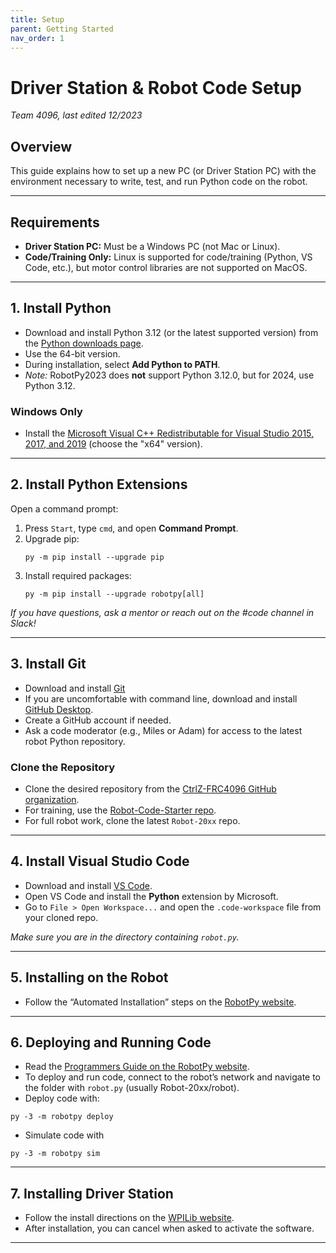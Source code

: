 ```yaml
---
title: Setup
parent: Getting Started
nav_order: 1
---
```


# Driver Station & Robot Code Setup
*Team 4096, last edited 12/2023*

## Overview
This guide explains how to set up a new PC (or Driver Station PC) with the environment necessary to write, test, and run Python code on the robot.

---

## Requirements

- **Driver Station PC:** Must be a Windows PC (not Mac or Linux).
- **Code/Training Only:** Linux is supported for code/training (Python, VS Code, etc.), but motor control libraries are not supported on MacOS.

---

## 1. Install Python

- Download and install Python 3.12 (or the latest supported version) from the [Python downloads page](https://www.python.org/downloads/).
- Use the 64-bit version.
- During installation, select **Add Python to PATH**.
- *Note:* RobotPy2023 does **not** support Python 3.12.0, but for 2024, use Python 3.12.

### Windows Only

- Install the [Microsoft Visual C++ Redistributable for Visual Studio 2015, 2017, and 2019](https://support.microsoft.com/en-us/help/2977003/the-latest-supported-visual-c-downloads) (choose the "x64" version).

---

## 2. Install Python Extensions

Open a command prompt:

1. Press `Start`, type `cmd`, and open **Command Prompt**.
2. Upgrade pip:
    ```
    py -m pip install --upgrade pip
    ```
3. Install required packages:
    ```
    py -m pip install --upgrade robotpy[all]
    ```

*If you have questions, ask a mentor or reach out on the #code channel in Slack!*

---

## 3. Install Git
- Download and install [Git](https://git-scm.com/downloads)
- If you are uncomfortable with command line, download and install [GitHub Desktop](https://desktop.github.com/).
- Create a GitHub account if needed.
- Ask a code moderator (e.g., Miles or Adam) for access to the latest robot Python repository.

### Clone the Repository

- Clone the desired repository from the [CtrlZ-FRC4096 GitHub organization](https://github.com/CtrlZ-FRC4096).
- For training, use the [Robot-Code-Starter repo](https://github.com/CtrlZ-FRC4096/Robot-Code-Starter).
- For full robot work, clone the latest `Robot-20xx` repo.

---

## 4. Install Visual Studio Code

- Download and install [VS Code](https://code.visualstudio.com/).
- Open VS Code and install the **Python** extension by Microsoft.
- Go to `File > Open Workspace...` and open the `.code-workspace` file from your cloned repo.

*Make sure you are in the directory containing `robot.py`.*

---

## 5. Installing on the Robot

- Follow the “Automated Installation” steps on the [RobotPy website](https://robotpy.readthedocs.io/en/stable/install/).

---

## 6. Deploying and Running Code

- Read the [Programmers Guide on the RobotPy website](https://robotpy.readthedocs.io/en/stable/).
- To deploy and run code, connect to the robot’s network and navigate to the folder with `robot.py` (usually Robot-20xx/robot).
- Deploy code with:
```
py -3 -m robotpy deploy
```
- Simulate code with 
```
py -3 -m robotpy sim
```
---

## 7. Installing Driver Station

- Follow the install directions on the [WPILib website](https://docs.wpilib.org/en/stable/docs/getting-started/getting-started-frc-control-system/index.html).
- After installation, you can cancel when asked to activate the software.

---